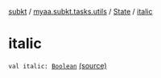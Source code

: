 [subkt](../../index.md) / [myaa.subkt.tasks.utils](../index.md) / [State](index.md) / [italic](./italic.md)

# italic

`val italic: `[`Boolean`](https://kotlinlang.org/api/latest/jvm/stdlib/kotlin/-boolean/index.html) [(source)](https://github.com/Myaamori/SubKt/blob/0.1.13/src/main/kotlin/myaa/subkt/tasks/utils/fontvalidator.kt#L13)